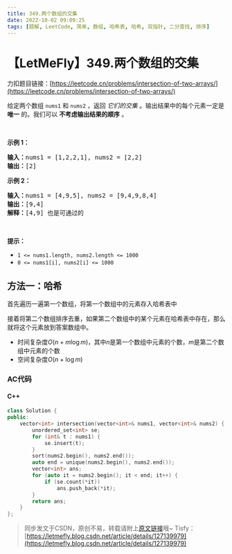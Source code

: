 ```yaml
---
title: 349.两个数组的交集
date: 2022-10-02 09:09:25
tags: [题解, LeetCode, 简单, 数组, 哈希表, 哈希, 双指针, 二分查找, 排序]
---
```


# 【LetMeFly】349.两个数组的交集

力扣题目链接：[https://leetcode.cn/problems/intersection-of-two-arrays/](https://leetcode.cn/problems/intersection-of-two-arrays/)

<p>给定两个数组&nbsp;<code>nums1</code>&nbsp;和&nbsp;<code>nums2</code> ，返回 <em>它们的交集</em>&nbsp;。输出结果中的每个元素一定是 <strong>唯一</strong> 的。我们可以 <strong>不考虑输出结果的顺序</strong> 。</p>

<p>&nbsp;</p>

<p><strong>示例 1：</strong></p>

<pre>
<strong>输入：</strong>nums1 = [1,2,2,1], nums2 = [2,2]
<strong>输出：</strong>[2]
</pre>

<p><strong>示例 2：</strong></p>

<pre>
<strong>输入：</strong>nums1 = [4,9,5], nums2 = [9,4,9,8,4]
<strong>输出：</strong>[9,4]
<strong>解释：</strong>[4,9] 也是可通过的
</pre>

<p>&nbsp;</p>

<p><strong>提示：</strong></p>

<ul>
	<li><code>1 &lt;= nums1.length, nums2.length &lt;= 1000</code></li>
	<li><code>0 &lt;= nums1[i], nums2[i] &lt;= 1000</code></li>
</ul>


    
## 方法一：哈希

首先遍历一遍第一个数组，将第一个数组中的元素存入哈希表中

接着将第二个数组排序去重，如果第二个数组中的某个元素在哈希表中存在，那么就将这个元素放到答案数组中。

+ 时间复杂度$O(n+m\log m)$，其中$n$是第一个数组中元素的个数，$m$是第二个数组中元素的个数
+ 空间复杂度$O(n + \log m)$

### AC代码

#### C++

```cpp
class Solution {
public:
    vector<int> intersection(vector<int>& nums1, vector<int>& nums2) {
        unordered_set<int> se;
        for (int& t : nums1) {
            se.insert(t);
        }
        sort(nums2.begin(), nums2.end());
        auto end = unique(nums2.begin(), nums2.end());
        vector<int> ans;
        for (auto it = nums2.begin(); it < end; it++) {
            if (se.count(*it))
                ans.push_back(*it);
        }
        return ans;
    }
};
```

> 同步发文于CSDN，原创不易，转载请附上[原文链接](https://leetcode.letmefly.xyz/2022/10/02/LeetCode%200349.%E4%B8%A4%E4%B8%AA%E6%95%B0%E7%BB%84%E7%9A%84%E4%BA%A4%E9%9B%86/)哦~
> Tisfy：[https://letmefly.blog.csdn.net/article/details/127139979](https://letmefly.blog.csdn.net/article/details/127139979)
